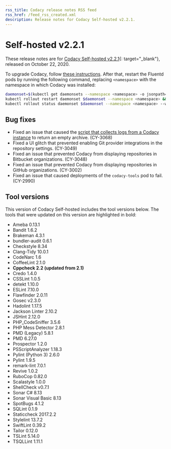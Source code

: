 ```yaml
---
rss_title: Codacy release notes RSS feed
rss_href: /feed_rss_created.xml
description: Release notes for Codacy Self-hosted v2.2.1.
---
```


# Self-hosted v2.2.1

These release notes are for [Codacy Self-hosted v2.2.1](https://github.com/codacy/chart/releases/tag/2.2.1){: target="_blank"}, released on October 22, 2020.

To upgrade Codacy, follow [these instructions](../../chart/maintenance/upgrade.md). After that, restart the Fluentd pods by running the following command, replacing `<namespace>` with the namespace in which Codacy was installed:

```bash
daemonset=$(kubectl get daemonsets --namespace <namespace> -o jsonpath='{.items[*].metadata.name}') && \
kubectl rollout restart daemonset $daemonset --namespace <namespace> && \
kubectl rollout status daemonset $daemonset --namespace <namespace> --watch
```

## Bug fixes

-   Fixed an issue that caused the [script that collects logs from a Codacy instance](../../chart/troubleshoot/logs-collect.md) to return an empty archive. (CY-3068)
-   Fixed a UI glitch that prevented enabling Git provider integrations in the repository settings. (CY-3049)
-   Fixed an issue that prevented Codacy from displaying repositories in Bitbucket organizations. (CY-3048)
-   Fixed an issue that prevented Codacy from displaying repositories in GitHub organizations. (CY-3002)
-   Fixed an issue that caused deployments of the `codacy-tools` pod to fail. (CY-2990)

## Tool versions

This version of Codacy Self-hosted includes the tool versions below. The tools that were updated on this version are highlighted in bold:

-   Ameba 0.13.1
-   Bandit 1.6.2
-   Brakeman 4.3.1
-   bundler-audit 0.6.1
-   Checkstyle 8.34
-   Clang-Tidy 10.0.1
-   CodeNarc 1.6
-   CoffeeLint 2.1.0
-   **Cppcheck 2.2 (updated from 2.1)**
-   Credo 1.4.0
-   CSSLint 1.0.5
-   detekt 1.10.0
-   ESLint 7.10.0
-   Flawfinder 2.0.11
-   Gosec v2.3.0
-   Hadolint 1.17.5
-   Jackson Linter 2.10.2
-   JSHint 2.12.0
-   PHP_CodeSniffer 3.5.6
-   PHP Mess Detector 2.8.1
-   PMD (Legacy) 5.8.1
-   PMD 6.27.0
-   Prospector 1.2.0
-   PSScriptAnalyzer 1.18.3
-   Pylint (Python 3) 2.6.0
-   Pylint 1.9.5
-   remark-lint 7.0.1
-   Revive 1.0.2
-   RuboCop 0.82.0
-   Scalastyle 1.0.0
-   ShellCheck v0.7.1
-   Sonar C# 8.13
-   Sonar Visual Basic 8.13
-   SpotBugs 4.1.2
-   SQLint 0.1.9
-   Staticcheck 2017.2.2
-   Stylelint 13.7.2
-   SwiftLint 0.39.2
-   Tailor 0.12.0
-   TSLint 5.14.0
-   TSQLLint 1.11.1
